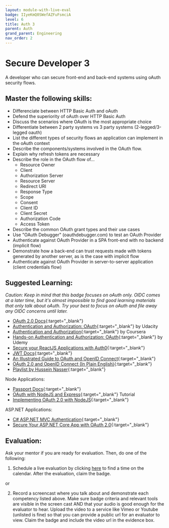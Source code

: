```yaml
---
layout: module-with-live-eval
badge: IIyeKmQ0SWefAZFuFsmciA
level: 6
title: Auth 3
parent: Auth
grand_parent: Engineering
nav_order: 2
---
```

# Secure Developer 3

A developer who can secure front-end and back-end systems using oAuth security flows.

## Master the following skills:

- Differenciate between HTTP Basic Auth and oAuth
- Defend the superiority of oAuth over HTTP Basic Auth
- Discuss the scenarios where OAuth is the most appropriate choice
- Differentiate between 2 party systems vs 3 party systems (2-legged/3-legged oauth)
- List the different types of security flows an application can implement in the oAuth context
- Describe the components/systems involved in the OAuth flow.
- Explain why refresh tokens are necessary
- Describe the role in the OAuth flow of...
  - Resource Owner
  - Client
  - Authorization Server
  - Resource Server
  - Redirect URI
  - Response Type
  - Scope
  - Consent
  - Client ID
  - Client Secret
  - Authorization Code
  - Access Token
- Describe the common OAuth grant types and their use cases
- Use "OAuth Debugger" (oauthdebugger.com) to test an OAuth Provider
- Authenticate against OAuth Provider in a SPA front-end with no backend (implicit flow)
- Demonstrate how a back-end can trust requests made with tokens generated by another server, as is the case with implicit flow
- Authenticate against OAuth Provider in server-to-server application (client credentials flow)

## Suggested Learning:

_Caution: Keep in mind that this badge focuses on oAuth only. OIDC comes at a later time, but it's almost impossible to find good learning materials that only talk about oAuth. Try your best to focus on oAuth and file away any OIDC concerns until later._

- [OAuth 2.0 Docs](https://oauth.net/2/){:target="\_blank"}
- [Authentication and Authorization: OAuth](https://www.udacity.com/course/authentication-authorization-oauth--ud330){:target="\_blank"} by Udacity
- [Authentication and Authorization](https://www.coursera.org/lecture/information-security-data/authentication-and-authorisation-DXhwt){:target="\_blank"} by Coursera
- [Hands-on Authentication and Authorization: OAuth](https://www.udemy.com/course/hands-on-oauth-authentication-and-authorization-with-oauth2/){:target="\_blank"} by Udemy
- [Secure your ReactJS Applications with Auth0](https://www.udemy.com/course/secure-your-reactjs-applications-with-auth0/){:target="\_blank"}
- [JWT Docs](https://jwt.io/){:target="\_blank"}
- [An Illustrated Guide to OAuth and OpenID Connect](https://developer.okta.com/blog/2019/10/21/illustrated-guide-to-oauth-and-oidc){:target="\_blank"}
- [OAuth 2.0 and OpenID Connect (In Plain English)](https://www.youtube.com/watch?v=996OiexHze0){:target="\_blank"}
- [Playlist by Hussein Nasser](https://www.youtube.com/playlist?list=PLQnljOFTspQU3YDMRSMvzflh_qXoz9zfv){:target="\_blank"}

Node Applications:
- [Passport Docs](http://www.passportjs.org/){:target="\_blank"}
- [OAuth with NodeJS and Express](http://thecodebarbarian.com/oauth-with-node-js-and-express.html){:target="\_blank"} Tutorial
- [Implementing OAuth 2.0 with NodeJS](https://www.sohamkamani.com/blog/javascript/2018-06-24-oauth-with-node-js/){:target="\_blank"}

ASP.NET Applications:
- [C# ASP.NET MVC Authentication](https://youtu.be/kpSwmLlMu9E){:target="\_blank"}
- [Secure Your ASP.NET Core App with OAuth 2.0](https://developer.okta.com/blog/2019/07/12/secure-your-aspnet-core-app-with-oauth){:target="\_blank"}


## Evaluation:

Ask your mentor if you are ready for evaluation. Then, do one of the following:

1. Schedule a live evaluation by clicking [here](https://api.logro.io/widget/appointment/codex-evals/full-stack) to find a time on the calendar. After the evaluation, claim the badge.

or

2. Record a screencast where you talk about and demonstrate each competency listed above. Make sure badge criteria and relevant tools are visible in the screen cast AND that your audio is good enough for the evaluator to hear. Upload the video to a service like Vimeo or Youtube (unlisted is fine) so that you can provide a public url for an evaluator to view. Claim the badge and include the video url in the evidence box.
